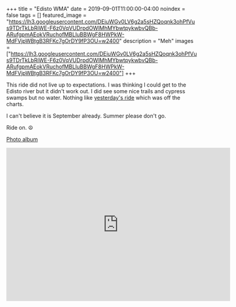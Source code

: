 +++
title =  "Edisto WMA"
date = 2019-09-01T11:00:00-04:00
noindex = false
tags = []
featured_image = "https://lh3.googleusercontent.com/DEiuWGv0LV6g2a5sHZQoqnk3ohPfVus9TDrTkLbRiWE-F6z0VqVUDrpdOWlMhMYbwtpykwbvQBb-ARufgpmAEokVRuchofMBLIuBBWgF8HWPkW-MdFVjpWBtgB3RFKc7gOrDY9fP3OU=w2400"
description = "Meh"
images = ["https://lh3.googleusercontent.com/DEiuWGv0LV6g2a5sHZQoqnk3ohPfVus9TDrTkLbRiWE-F6z0VqVUDrpdOWlMhMYbwtpykwbvQBb-ARufgpmAEokVRuchofMBLIuBBWgF8HWPkW-MdFVjpWBtgB3RFKc7gOrDY9fP3OU=w2400"]
+++

This ride did not live up to expectations. I was thinking I could get to the Edisto river but it didn't work out. I did see some nice trails and cypress swamps but no water. Nothing like [yesterday's ride](/posts/20190831) which was off the charts.  

I can't believe it is September already. Summer please don't go.

Ride on. ☮

[Photo album](https://photos.app.goo.gl/LQmRo3eZJsssppty9)

<iframe height='405' width='590' frameborder='0' allowtransparency='true' scrolling='no' src='https://www.strava.com/activities/2668012535/embed/ea9c4c6a7c18c17d1c9fa7954331bc9f480da973'></iframe>
